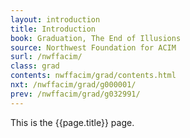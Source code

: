 ```yaml
---
layout: introduction
title: Introduction
book: Graduation, The End of Illusions
source: Northwest Foundation for ACIM
surl: /nwffacim/
class: grad
contents: nwffacim/grad/contents.html
nxt: /nwffacim/grad/g000001/
prev: /nwffacim/grad/g032991/
---
```


This is the {{page.title}} page.

